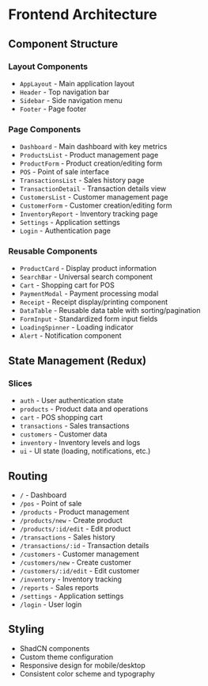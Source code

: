 # Frontend Architecture

## Component Structure

### Layout Components
- `AppLayout` - Main application layout
- `Header` - Top navigation bar
- `Sidebar` - Side navigation menu
- `Footer` - Page footer

### Page Components
- `Dashboard` - Main dashboard with key metrics
- `ProductsList` - Product management page
- `ProductForm` - Product creation/editing form
- `POS` - Point of sale interface
- `TransactionsList` - Sales history page
- `TransactionDetail` - Transaction details view
- `CustomersList` - Customer management page
- `CustomerForm` - Customer creation/editing form
- `InventoryReport` - Inventory tracking page
- `Settings` - Application settings
- `Login` - Authentication page

### Reusable Components
- `ProductCard` - Display product information
- `SearchBar` - Universal search component
- `Cart` - Shopping cart for POS
- `PaymentModal` - Payment processing modal
- `Receipt` - Receipt display/printing component
- `DataTable` - Reusable data table with sorting/pagination
- `FormInput` - Standardized form input fields
- `LoadingSpinner` - Loading indicator
- `Alert` - Notification component

## State Management (Redux)

### Slices
- `auth` - User authentication state
- `products` - Product data and operations
- `cart` - POS shopping cart
- `transactions` - Sales transactions
- `customers` - Customer data
- `inventory` - Inventory levels and logs
- `ui` - UI state (loading, notifications, etc.)

## Routing
- `/` - Dashboard
- `/pos` - Point of sale
- `/products` - Product management
- `/products/new` - Create product
- `/products/:id/edit` - Edit product
- `/transactions` - Sales history
- `/transactions/:id` - Transaction details
- `/customers` - Customer management
- `/customers/new` - Create customer
- `/customers/:id/edit` - Edit customer
- `/inventory` - Inventory tracking
- `/reports` - Sales reports
- `/settings` - Application settings
- `/login` - User login

## Styling
- ShadCN components
- Custom theme configuration
- Responsive design for mobile/desktop
- Consistent color scheme and typography